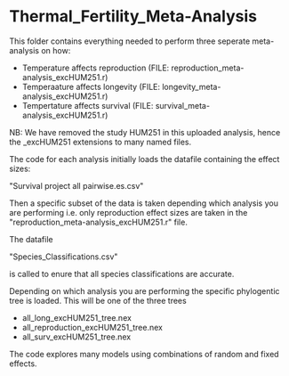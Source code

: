 # Thermal_Fertility_Meta-Analysis

This folder contains everything needed to perform three seperate meta-analysis on how:

  - Temperature affects reproduction     (FILE: reproduction_meta-analysis_excHUM251.r)
  - Temperaature affects longevity       (FILE: longevity_meta-analysis_excHUM251.r)
  - Tempertature affects survival        (FILE: survival_meta-analysis_excHUM251.r)

NB: We have removed the study HUM251 in this uploaded analysis, hence the _excHUM251 extensions to many named files. 

  The code for each analysis initially loads the datafile containing the effect sizes:
  
"Survival project all pairwise.es.csv" 
  
  Then a specific subset of the data is taken depending which analysis you are performing i.e. only reproduction effect sizes are taken in the "reproduction_meta-analysis_excHUM251.r" file.

  The datafile 

"Species_Classifications.csv"

is called to enure that all species classifications are accurate.

  Depending on which analysis you are performing the specific phylogentic tree is loaded. This will be one of the three trees
   - all_long_excHUM251_tree.nex
   - all_reproduction_excHUM251_tree.nex
   - all_surv_excHUM251_tree.nex

   The code explores many models using combinations of random and fixed effects. 
